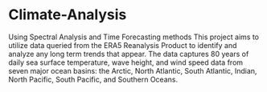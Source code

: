 # Climate-Analysis
Using Spectral Analysis and Time Forecasting methods
This project aims to utilize data queried from the ERA5 Reanalysis Product to identify and analyze any long term trends that appear. The data captures 80 years of daily sea surface temperature, wave height, and wind speed data from seven major ocean basins: the Arctic, North Atlantic, South Atlantic, Indian, North Pacific, South Pacific, and Southern Oceans.
